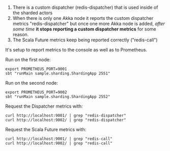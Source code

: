 
1. There is a custom dispatcher (redis-dispatcher) that is used inside of the sharded actors
2. When there is only one Akka node it reports the custom dispatcher metrics "redis-dispatcher"
   but once one more Akka node is added, _after some time_ **it stops reporting a custom dispatcher metrics** for some reason.
3. The Scala Future metrics keep being reported correctly ("redis-call")
   
It's setup to report metrics to the console as well as to Prometheus.

Run on the first node:
```
export PROMETHEUS_PORT=9001
sbt "runMain sample.sharding.ShardingApp 2551"
```

Run on the second node:
```
export PROMETHEUS_PORT=9002
sbt "runMain sample.sharding.ShardingApp 2552"
```

Request the Dispatcher metrics with:
```
curl http://localhost:9001/ | grep "redis-dispatcher"
curl http://localhost:9002/ | grep "redis-dispatcher"
```

Request the Scala Future metrics with:
```
curl http://localhost:9001/ | grep "redis-call"
curl http://localhost:9002/ | grep "redis-call"
```
